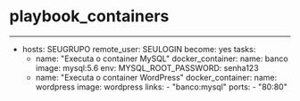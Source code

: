 # playbook_containers

---
  - hosts: SEUGRUPO
    remote_user: SEULOGIN
    become: yes
    tasks:
      - name: "Executa o container MySQL"
        docker_container:
          name: banco
          image: mysql:5.6
          env:
            MYSQL_ROOT_PASSWORD: senha123
      - name: "Executa o container WordPress"
        docker_container:
          name: wordpress
          image: wordpress
          links:
            - "banco:mysql"
          ports:
            - "80:80"
